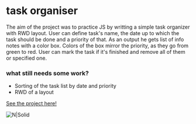 
# task organiser
The aim of the project was to practice JS by writting a simple task organizer with RWD layout.
User can define task's name, the date up to which the task should be done and a priority of that. As an output he gets list of info notes with a color box. Colors of the box mirror the priority, as they go from green to red.
User can mark the task if it's finished and remove all of them or specified one.

### what still needs some work?
 - Sorting of the task list by date and priority
 - RWD of a layout

[See the project here!](https://tomaszkiewiczanna.github.io/task-organiser/index)


![N|Solid](https://preview.ibb.co/kLf02U/dolis.png)

